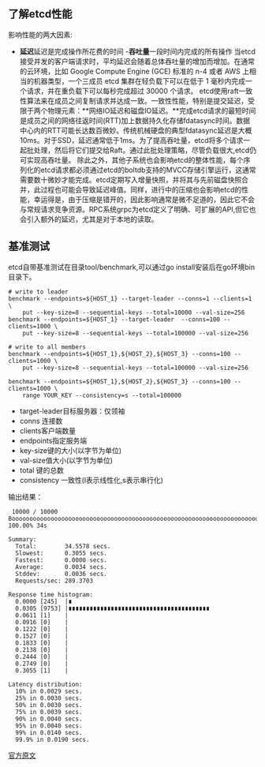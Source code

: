 ﻿## 了解etcd性能
影响性能的两大因素:
 - **延迟**延迟是完成操作所花费的时间
 -**吞吐量**一段时间内完成的所有操作
当etcd接受并发的客户端请求时，平均延迟会随着总体吞吐量的增加而增加。在通常的云环境，比如 Google Compute Engine (GCE) 标准的 n-4 或者 AWS 上相当的机器类型，一个三成员 etcd 集群在轻负载下可以在低于 1 毫秒内完成一个请求，并在重负载下可以每秒完成超过 30000 个请求。
etcd使用raft一致性算法来在成员之间复制请求并达成一致。一致性性能，特别是提交延迟，受限于两个物理元素：**网络IO延迟和磁盘IO延迟。**完成etcd请求的最短时间是成员之间的网络往返时间(RTT)加上数据持久化存储fdatasync时间。数据中心内的RTT可能长达数百微妙。传统机械硬盘的典型fdatasync延迟是大概10ms。对于SSD，延迟通常低于1ms。为了提高吞吐量，etcd将多个请求一起批处理，然后将它们提交给Raft。通过此批处理策略，尽管负载很大,etcd仍可实现高吞吐量。
除此之外，其他子系统也会影响etcd的整体性能，每个序列化的etcd请求都必须通过etcd的boltdb支持的MVCC存储引擎运行，这通常需要数十微妙才能完成。etcd定期写入增量快照，并将其与先前磁盘快照合并，此过程也可能会导致延迟峰值。同样，进行中的压缩也会影响etcd的性能，幸运得是，由于压缩是错开的，因此影响通常是微不足道的，因此它不会与常规请求竞争资源。RPC系统grpc为etcd定义了明确、可扩展的API,但它也会引入额外的延迟，尤其是对于本地的读取。

## 基准测试
etcd自带基准测试在目录tool/benchmark,可以通过go install安装后在go环境bin目录下。
```
# write to leader
benchmark --endpoints=${HOST_1} --target-leader --conns=1 --clients=1 \
    put --key-size=8 --sequential-keys --total=10000 --val-size=256
benchmark --endpoints=${HOST_1} --target-leader  --conns=100 --clients=1000 \
    put --key-size=8 --sequential-keys --total=100000 --val-size=256

# write to all members
benchmark --endpoints=${HOST_1},${HOST_2},${HOST_3} --conns=100 --clients=1000 \
    put --key-size=8 --sequential-keys --total=100000 --val-size=256

benchmark --endpoints=${HOST_1},${HOST_2},${HOST_3} --conns=100 --clients=1000 \
    range YOUR_KEY --consistency=s --total=100000
```
 - target-leader目标服务器：仅领袖
 - conns 连接数
 - clients客户端数量
 - endpoints指定服务端
 - key-size键的大小(以字节为单位)
 - val-size值大小(以字节为单位)
 - total 键的总数
 - consistency 一致性(l表示线性化,s表示串行化)

输出结果：
```
 10000 / 10000 Booooooooooooooooooooooooooooooooooooooooooooooooooooooooooooooooooooooooooooooooooooooooooooooooooooooooooooooooooooooooooooooooooooooooooo! 100.00% 34s

Summary:
  Total:        34.5578 secs.
  Slowest:      0.3055 secs.
  Fastest:      0.0000 secs.
  Average:      0.0034 secs.
  Stddev:       0.0036 secs.
  Requests/sec: 289.3703

Response time histogram:
  0.0000 [245]  |∎
  0.0305 [9753] |∎∎∎∎∎∎∎∎∎∎∎∎∎∎∎∎∎∎∎∎∎∎∎∎∎∎∎∎∎∎∎∎∎∎∎∎∎∎∎∎
  0.0611 [1]    |
  0.0916 [0]    |
  0.1222 [0]    |
  0.1527 [0]    |
  0.1833 [0]    |
  0.2138 [0]    |
  0.2444 [0]    |
  0.2749 [0]    |
  0.3055 [1]    |

Latency distribution:
  10% in 0.0029 secs.
  25% in 0.0030 secs.
  50% in 0.0030 secs.
  75% in 0.0039 secs.
  90% in 0.0040 secs.
  95% in 0.0040 secs.
  99% in 0.0140 secs.
  99.9% in 0.0190 secs.
```

[官方原文](https://github.com/etcd-io/etcd/blob/master/Documentation/op-guide/performance.md#benchmarks)

